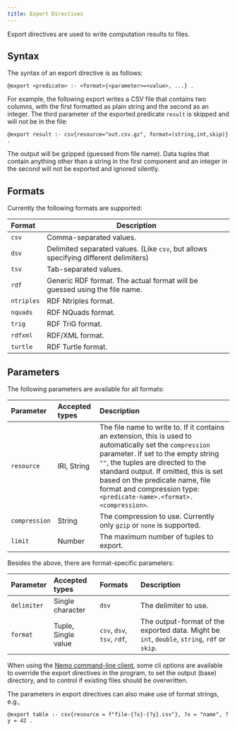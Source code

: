 ```yaml
---
title: Export Directives
---
```


Export directives are used to write computation results to files.

## Syntax
The syntax of an export directive is as follows:
```
@export <predicate> :- <format>{<parameter>=<value>, ...} .
```

For example, the following export writes a CSV file that contains two columns, with the first formatted as plain string and the second as an integer. The third parameter of the exported predicate `result` is skipped and will not be in the file:

```
@export result :- csv{resource="out.csv.gz", format=(string,int,skip)} .
```

The output will be gzipped (guessed from file name). Data tuples that contain anything other than a string in the first component and an integer in the second will not be exported and ignored silently.

## Formats

Currently the following formats are supported:

| <span class="pe-8">Format</span> | Description |
|:-------|-------------|
| `csv`  | Comma-separated values. |
| `dsv`  | Delimited separated values. (Like `csv`, but allows specifying different delimiters) |
| `tsv` | Tab-separated values. |
| `rdf` | Generic RDF format. The actual format will be guessed using the file name. |
| `ntriples` | RDF Ntriples format. |
| `nquads` | RDF NQuads format. |
| `trig` | RDF TriG format. |
| `rdfxml` | RDF/XML format. |
| `turtle` | RDF Turtle format. |

## Parameters

The following parameters are available for all formats:

| <span class="pe-6">Parameter</span>| <span class="pe-6">Accepted types</span>| Description |
| :-------- |  :-------- | :---------- |
| `resource` | IRI, String|  The file name to write to. If it contains an extension, this is used to automatically set the `compression` parameter. If set to the empty string `""`, the tuples are directed to the standard output. If omitted, this is set based on the predicate name, file format and compression type: `<predicate-name>.<format>.<compression>`. |
| `compression` | String | The compression to use. Currently only `gzip` or `none` is supported. |
| `limit` | Number | The maximum number of tuples to export. |

Besides the above, there are format-specific parameters:

| <span class="pe-4">Parameter</span> | <span class="pe-4">Accepted types</span> | Formats | Description |
| :-------- | :------ | :------ | :---------- |
| `delimiter` | Single character | `dsv` | The delimiter to use. |
| `format` | Tuple, Single value |`csv`, `dsv`, `tsv`, `rdf`,  | The output-format of the exported data. Might be `int`, `double`, `string`, `rdf` or `skip`. |

When using the [Nemo command-line client](/nemo-doc/installation/cli), some cli options are available to override the export directives in the program, to set the output (base) directory, and to control if existing files should be overwritten.

The parameters in export directives can also make use of format strings, e.g.,
```
@export table :- csv{resource = f"file-{?x}-{?y}.csv"}, ?x = "name", ?y = 42 .
```
